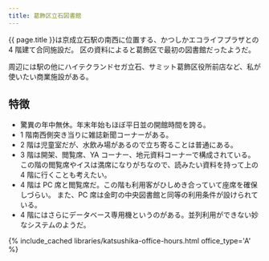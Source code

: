 ```yaml
---
title: 葛飾区立石図書館
---
```


{{ page.title }}は京成立石駅の南西に位置する、かつしかエコライフプラザとの 4 階建て合同施設だ。
区の資料によると葛飾区で最初の図書館だったようだ。

周辺には駅の他にハイテクランドセガ立石、サミット葛飾区役所前店など、私が使いたい商業施設がある。

## 特徴

* 驚異の年中無休。年末年始もほぼ平日並の開館時間を誇る。
* 1 階南西側突き当りに雑誌新聞コーナーがある。
* 2 階は児童室だが、水飲み場があるので立ち寄ることは普通にある。
* 3 階は開架、閲覧席、YA コーナー、地元資料コーナーで構成されている。
  この階の閲覧席やイスは満席になりがちなので、読みたい資料を持って上の 4 階に行くことも考えたい。
* 4 階は PC 席と閲覧席だ。この階も利用客がひしめき合っていて座席を確保しづらい。
  また、PC 席は金町の中央図書館と同等の利用条件が設けられている。
* 4 階にはさらにデータベース専用機というのがある。並列利用ができない妙なシステムのようだ。

{% include_cached libraries/katsushika-office-hours.html office_type='A' %}
